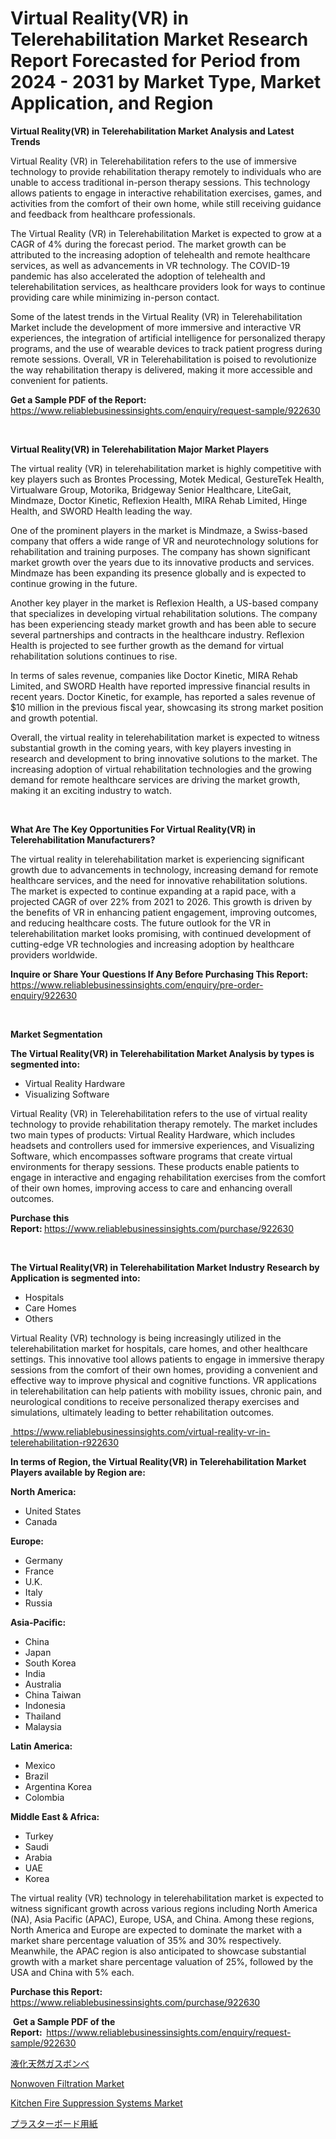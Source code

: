 <p><h1>Virtual Reality(VR) in Telerehabilitation Market Research Report Forecasted for Period from 2024 -  2031 by Market Type, Market Application, and Region</h1></p><p><strong>Virtual Reality(VR) in Telerehabilitation Market Analysis and Latest Trends</strong></p>
<p><p>Virtual Reality (VR) in Telerehabilitation refers to the use of immersive technology to provide rehabilitation therapy remotely to individuals who are unable to access traditional in-person therapy sessions. This technology allows patients to engage in interactive rehabilitation exercises, games, and activities from the comfort of their own home, while still receiving guidance and feedback from healthcare professionals.</p><p>The Virtual Reality (VR) in Telerehabilitation Market is expected to grow at a CAGR of 4% during the forecast period. The market growth can be attributed to the increasing adoption of telehealth and remote healthcare services, as well as advancements in VR technology. The COVID-19 pandemic has also accelerated the adoption of telehealth and telerehabilitation services, as healthcare providers look for ways to continue providing care while minimizing in-person contact.</p><p>Some of the latest trends in the Virtual Reality (VR) in Telerehabilitation Market include the development of more immersive and interactive VR experiences, the integration of artificial intelligence for personalized therapy programs, and the use of wearable devices to track patient progress during remote sessions. Overall, VR in Telerehabilitation is poised to revolutionize the way rehabilitation therapy is delivered, making it more accessible and convenient for patients.</p></p>
<p><strong>Get a Sample PDF of the Report:&nbsp;</strong> <a href="https://www.reliablebusinessinsights.com/enquiry/request-sample/922630">https://www.reliablebusinessinsights.com/enquiry/request-sample/922630</a></p>
<p>&nbsp;</p>
<p><strong>Virtual Reality(VR) in Telerehabilitation Major Market Players</strong></p>
<p><p>The virtual reality (VR) in telerehabilitation market is highly competitive with key players such as Brontes Processing, Motek Medical, GestureTek Health, Virtualware Group, Motorika, Bridgeway Senior Healthcare, LiteGait, Mindmaze, Doctor Kinetic, Reflexion Health, MIRA Rehab Limited, Hinge Health, and SWORD Health leading the way.</p><p>One of the prominent players in the market is Mindmaze, a Swiss-based company that offers a wide range of VR and neurotechnology solutions for rehabilitation and training purposes. The company has shown significant market growth over the years due to its innovative products and services. Mindmaze has been expanding its presence globally and is expected to continue growing in the future.</p><p>Another key player in the market is Reflexion Health, a US-based company that specializes in developing virtual rehabilitation solutions. The company has been experiencing steady market growth and has been able to secure several partnerships and contracts in the healthcare industry. Reflexion Health is projected to see further growth as the demand for virtual rehabilitation solutions continues to rise.</p><p>In terms of sales revenue, companies like Doctor Kinetic, MIRA Rehab Limited, and SWORD Health have reported impressive financial results in recent years. Doctor Kinetic, for example, has reported a sales revenue of $10 million in the previous fiscal year, showcasing its strong market position and growth potential.</p><p>Overall, the virtual reality in telerehabilitation market is expected to witness substantial growth in the coming years, with key players investing in research and development to bring innovative solutions to the market. The increasing adoption of virtual rehabilitation technologies and the growing demand for remote healthcare services are driving the market growth, making it an exciting industry to watch.</p></p>
<p>&nbsp;</p>
<p><strong>What Are The Key Opportunities For Virtual Reality(VR) in Telerehabilitation Manufacturers?</strong></p>
<p><p>The virtual reality in telerehabilitation market is experiencing significant growth due to advancements in technology, increasing demand for remote healthcare services, and the need for innovative rehabilitation solutions. The market is expected to continue expanding at a rapid pace, with a projected CAGR of over 22% from 2021 to 2026. This growth is driven by the benefits of VR in enhancing patient engagement, improving outcomes, and reducing healthcare costs. The future outlook for the VR in telerehabilitation market looks promising, with continued development of cutting-edge VR technologies and increasing adoption by healthcare providers worldwide.</p></p>
<p><strong>Inquire or Share Your Questions If Any Before Purchasing This Report:</strong> <a href="https://www.reliablebusinessinsights.com/enquiry/pre-order-enquiry/922630">https://www.reliablebusinessinsights.com/enquiry/pre-order-enquiry/922630</a></p>
<p>&nbsp;</p>
<p><strong>Market Segmentation</strong></p>
<p><strong>The Virtual Reality(VR) in Telerehabilitation Market Analysis by types is segmented into:</strong></p>
<p><ul><li>Virtual Reality Hardware</li><li>Visualizing Software</li></ul></p>
<p><p>Virtual Reality (VR) in Telerehabilitation refers to the use of virtual reality technology to provide rehabilitation therapy remotely. The market includes two main types of products: Virtual Reality Hardware, which includes headsets and controllers used for immersive experiences, and Visualizing Software, which encompasses software programs that create virtual environments for therapy sessions. These products enable patients to engage in interactive and engaging rehabilitation exercises from the comfort of their own homes, improving access to care and enhancing overall outcomes.</p></p>
<p><strong>Purchase this Report:&nbsp;</strong><a href="https://www.reliablebusinessinsights.com/purchase/922630">https://www.reliablebusinessinsights.com/purchase/922630</a></p>
<p>&nbsp;</p>
<p><strong>The Virtual Reality(VR) in Telerehabilitation Market Industry Research by Application is segmented into:</strong></p>
<p><ul><li>Hospitals</li><li>Care Homes</li><li>Others</li></ul></p>
<p><p>Virtual Reality (VR) technology is being increasingly utilized in the telerehabilitation market for hospitals, care homes, and other healthcare settings. This innovative tool allows patients to engage in immersive therapy sessions from the comfort of their own homes, providing a convenient and effective way to improve physical and cognitive functions. VR applications in telerehabilitation can help patients with mobility issues, chronic pain, and neurological conditions to receive personalized therapy exercises and simulations, ultimately leading to better rehabilitation outcomes.</p></p>
<p><a href="https://www.reliablebusinessinsights.com/virtual-reality-vr-in-telerehabilitation-r922630">&nbsp;https://www.reliablebusinessinsights.com/virtual-reality-vr-in-telerehabilitation-r922630</a></p>
<p><strong>In terms of Region, the Virtual Reality(VR) in Telerehabilitation Market Players available by Region are:</strong></p>
<p>
    <p> <strong> North America: </strong>
        <ul>
            <li>United States</li>
            <li>Canada</li>
        </ul>
        </p> 
    <p> <strong> Europe: </strong>
        <ul>
            <li>Germany</li>
            <li>France</li>
            <li>U.K.</li>
            <li>Italy</li>
            <li>Russia</li>
        </ul>
        </p> 
    <p> <strong> Asia-Pacific: </strong>
        <ul>
            <li>China</li>
            <li>Japan</li>
            <li>South Korea</li>
            <li>India</li>
            <li>Australia</li>
            <li>China Taiwan</li>
            <li>Indonesia</li>
            <li>Thailand</li>
            <li>Malaysia</li>
        </ul>
        </p> 
    <p> <strong> Latin America: </strong>
        <ul>
            <li>Mexico</li>
            <li>Brazil</li>
            <li>Argentina Korea</li>
            <li>Colombia</li>
        </ul>
        </p> 
    <p> <strong> Middle East & Africa: </strong>
        <ul>
            <li>Turkey</li>
            <li>Saudi</li>
            <li>Arabia</li>
            <li>UAE</li>
            <li>Korea</li>
        </ul>
    </p>
    </p>
<p><p>The virtual reality (VR) technology in telerehabilitation market is expected to witness significant growth across various regions including North America (NA), Asia Pacific (APAC), Europe, USA, and China. Among these regions, North America and Europe are expected to dominate the market with a market share percentage valuation of 35% and 30% respectively. Meanwhile, the APAC region is also anticipated to showcase substantial growth with a market share percentage valuation of 25%, followed by the USA and China with 5% each.</p></p>
<p><strong>Purchase this Report: </strong><a href="https://www.reliablebusinessinsights.com/purchase/922630">https://www.reliablebusinessinsights.com/purchase/922630</a></p>
<p>&nbsp;<strong>Get a Sample PDF of the Report:&nbsp;&nbsp;</strong><a href="https://www.reliablebusinessinsights.com/enquiry/request-sample/922630">https://www.reliablebusinessinsights.com/enquiry/request-sample/922630</a></p>
<p><strong></strong></p>
<p><p><a href="https://github.com/leigh4852023/Market-Research-Report-List-2/blob/main/7468606181858.md">液化天然ガスボンベ</a></p><p><a href="https://github.com/rslnowrouzi/Market-Research-Report-List-1/blob/main/nonwoven-filtration-market.md">Nonwoven Filtration Market</a></p><p><a href="https://github.com/syaifulanwaramsyori/Market-Research-Report-List-1/blob/main/kitchen-fire-suppression-systems-market.md">Kitchen Fire Suppression Systems Market</a></p><p><a href="https://github.com/alyle7648/Market-Research-Report-List-2/blob/main/2637978181857.md">プラスターボード用紙</a></p></p>